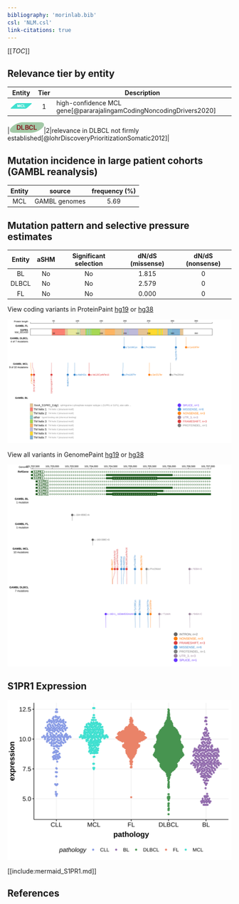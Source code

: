 ```yaml
---
bibliography: 'morinlab.bib'
csl: 'NLM.csl'
link-citations: true
---
```

[[_TOC_]]



## Relevance tier by entity

|Entity|Tier|Description             |
|:------:|:----:|------------------------|
|![MCL](images/icons/MCL_tier1.png)   |1   |high-confidence MCL gene[@pararajalingamCodingNoncodingDrivers2020]|

|![DLBCL](images/icons/DLBCL_tier2.png)|2|relevance in DLBCL not firmly established[@lohrDiscoveryPrioritizationSomatic2012]|
## Mutation incidence in large patient cohorts (GAMBL reanalysis)

|Entity|source       |frequency (%)|
|:------:|:-------------:|:-------------:|
|MCL   |GAMBL genomes|5.69         |

## Mutation pattern and selective pressure estimates

|Entity|aSHM|Significant selection|dN/dS (missense)|dN/dS (nonsense)|
|:------:|:----:|:---------------------:|:----------------:|:----------------:|
|BL    |No  |No                   |1.815           |0               |
|DLBCL |No  |No                   |2.579           |0               |
|FL    |No  |No                   |0.000           |0               |




View coding variants in ProteinPaint [hg19](https://morinlab.github.io/LLMPP/GAMBL/S1PR1_protein.html)  or [hg38](https://morinlab.github.io/LLMPP/GAMBL/S1PR1_protein_hg38.html)

![](images/proteinpaint/S1PR1_NM_001400.svg)

View all variants in GenomePaint [hg19](https://morinlab.github.io/LLMPP/GAMBL/S1PR1.html)  or [hg38](https://morinlab.github.io/LLMPP/GAMBL/S1PR1_hg38.html)

![](images/proteinpaint/S1PR1.svg)

## S1PR1 Expression
![](images/gene_expression/S1PR1_by_pathology.svg)
<!-- ORIGIN: lohrDiscoveryPrioritizationSomatic2012a -->
<!-- MCL: pararajalingamCodingNoncodingDrivers2020 -->
<!-- DLBCL: lohrDiscoveryPrioritizationSomatic2012a -->

[[include:mermaid_S1PR1.md]]

## References

